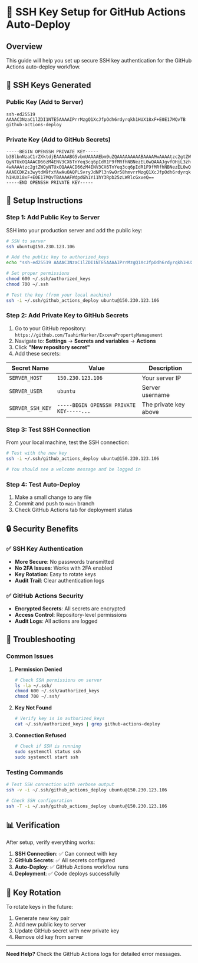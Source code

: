 # 🔐 SSH Key Setup for GitHub Actions Auto-Deploy

## Overview
This guide will help you set up secure SSH key authentication for the GitHub Actions auto-deploy workflow.

## 🔑 SSH Keys Generated

### Public Key (Add to Server)
```
ssh-ed25519 AAAAC3NzaC1lZDI1NTE5AAAAIPrrMzgQ1XcJfpOdh6rdyrqkh1HUX18xF+E0E17MQvTB github-actions-deploy
```

### Private Key (Add to GitHub Secrets)
```
-----BEGIN OPENSSH PRIVATE KEY-----
b3BlbnNzaC1rZXktdjEAAAAABG5vbmUAAAAEbm9uZQAAAAAAAAABAAAAMwAAAAtzc2gtZW
QyNTUxOQAAACD66zM4ENV3CX6TnYeq3cq6pIdR1F9fMRfhNBNezEL0wQAAAJgvfOHjL3zh
4wAAAAtzc2gtZWQyNTUxOQAAACD66zM4ENV3CX6TnYeq3cq6pIdR1F9fMRfhNBNezEL0wQ
AAAECDKZs3wytdW9fxYAwAuOAQPLSvryJdNPl3n9wOr58hmvrrMzgQ1XcJfpOdh6rdyrqk
h1HUX18xF+E0E17MQvTBAAAAFWdpdGh1Yi1hY3Rpb25zLWRlcGxveQ==
-----END OPENSSH PRIVATE KEY-----
```

## 🚀 Setup Instructions

### Step 1: Add Public Key to Server

SSH into your production server and add the public key:

```bash
# SSH to server
ssh ubuntu@150.230.123.106

# Add the public key to authorized_keys
echo "ssh-ed25519 AAAAC3NzaC1lZDI1NTE5AAAAIPrrMzgQ1XcJfpOdh6rdyrqkh1HUX18xF+E0E17MQvTB github-actions-deploy" >> ~/.ssh/authorized_keys

# Set proper permissions
chmod 600 ~/.ssh/authorized_keys
chmod 700 ~/.ssh

# Test the key (from your local machine)
ssh -i ~/.ssh/github_actions_deploy ubuntu@150.230.123.106
```

### Step 2: Add Private Key to GitHub Secrets

1. Go to your GitHub repository: `https://github.com/TaahirNarker/ExcevaPropertyManagement`
2. Navigate to: **Settings** → **Secrets and variables** → **Actions**
3. Click **"New repository secret"**
4. Add these secrets:

| Secret Name | Value | Description |
|-------------|-------|-------------|
| `SERVER_HOST` | `150.230.123.106` | Your server IP |
| `SERVER_USER` | `ubuntu` | Server username |
| `SERVER_SSH_KEY` | `-----BEGIN OPENSSH PRIVATE KEY-----...` | The private key above |

### Step 3: Test SSH Connection

From your local machine, test the SSH connection:

```bash
# Test with the new key
ssh -i ~/.ssh/github_actions_deploy ubuntu@150.230.123.106

# You should see a welcome message and be logged in
```

### Step 4: Test Auto-Deploy

1. Make a small change to any file
2. Commit and push to `main` branch
3. Check GitHub Actions tab for deployment status

## 🔒 Security Benefits

### ✅ SSH Key Authentication
- **More Secure**: No passwords transmitted
- **No 2FA Issues**: Works with 2FA enabled
- **Key Rotation**: Easy to rotate keys
- **Audit Trail**: Clear authentication logs

### ✅ GitHub Actions Security
- **Encrypted Secrets**: All secrets are encrypted
- **Access Control**: Repository-level permissions
- **Audit Logs**: All actions are logged

## 🚨 Troubleshooting

### Common Issues

1. **Permission Denied**
   ```bash
   # Check SSH permissions on server
   ls -la ~/.ssh/
   chmod 600 ~/.ssh/authorized_keys
   chmod 700 ~/.ssh/
   ```

2. **Key Not Found**
   ```bash
   # Verify key is in authorized_keys
   cat ~/.ssh/authorized_keys | grep github-actions-deploy
   ```

3. **Connection Refused**
   ```bash
   # Check if SSH is running
   sudo systemctl status ssh
   sudo systemctl start ssh
   ```

### Testing Commands

```bash
# Test SSH connection with verbose output
ssh -v -i ~/.ssh/github_actions_deploy ubuntu@150.230.123.106

# Check SSH configuration
ssh -T -i ~/.ssh/github_actions_deploy ubuntu@150.230.123.106
```

## 📊 Verification

After setup, verify everything works:

1. **SSH Connection**: ✅ Can connect with key
2. **GitHub Secrets**: ✅ All secrets configured
3. **Auto-Deploy**: ✅ GitHub Actions workflow runs
4. **Deployment**: ✅ Code deploys successfully

## 🔄 Key Rotation

To rotate keys in the future:

1. Generate new key pair
2. Add new public key to server
3. Update GitHub secret with new private key
4. Remove old key from server

---

**Need Help?** Check the GitHub Actions logs for detailed error messages.
